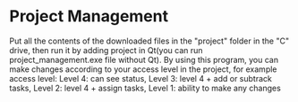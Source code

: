 # Project Management
Put all the contents of the downloaded files in the "project" folder in the "C" drive, then run it by adding project in Qt(you can run project_management.exe file without Qt).
By using this program, you can make changes according to your access level in the project, for example access level:
Level 4: can see status, 
Level 3: level 4 + add or subtrack tasks, 
Level 2: level 4 + assign tasks, 
Level 1: ability to make any changes
